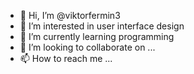 - 👋 Hi, I’m @viktorfermin3
- 👀 I’m interested in user interface design
- 🌱 I’m currently learning programming
- 💞️ I’m looking to collaborate on ...
- 📫 How to reach me ...

<!---
viktorfermin3/viktorfermin3 is a ✨ special ✨ repository because its `README.md` (this file) appears on your GitHub profile.
You can click the Preview link to take a look at your changes.
--->
